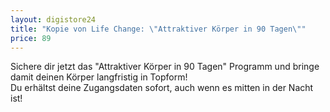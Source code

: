 ```yaml
---
layout: digistore24
title: "Kopie von Life Change: \"Attraktiver Körper in 90 Tagen\""
price: 89
---
```

<p>Sichere dir jetzt das &quot;Attraktiver K&#xF6;rper in 90 Tagen&quot; Programm und bringe damit deinen K&#xF6;rper&#xA0;langfristig in Topform!&#xA0;<br>Du erh&#xE4;ltst deine Zugangsdaten sofort, auch wenn es mitten in der Nacht ist!</p>